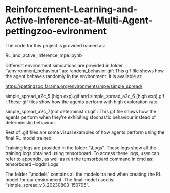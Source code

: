 # Reinforcement-Learning-and-Active-Inference-at-Multi-Agent-pettingzoo-evironment
The code for this project is provided named as:

RL_and_active_inference_mpe.ipynb

Different environment simulations are provided in folder “\environment_behaviour” as:
random_behavior.gif: This gif file shows how the agent behaves randomly in the
environment, it is available at:

https://pettingzoo.farama.org/environments/mpe/simple_spread/

simple_spread_a2c_5 (high exp).gif and simple_spread_a2c_6 (high exp).gif : These gif
files show how the agents perform with high exploration rate.

simple_spread_a2c_7(not deterministic).gif : This gif file shows how the agents perform
when they’re exhibiting stochastic behaviour instead of deterministic behaviour.

Rest of .gif files are some visual examples of how agents perform using the final RL model
trained.

Training logs are provided in the folder “\Logs”. These logs show all the training logs
obtained using tensorboard. To access these logs, user can refer to appendix, as well as run
the tensorboard command in cmd as: tensorboard –logdir Logs

The folder “\models” contains all the models trained when creating the RL model for our
environment. The final model used is: “simple_spread_v3_20230803-150705”.
